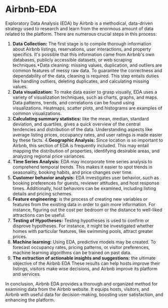 # Airbnb-EDA
Exploratory Data Analysis (EDA) by Airbnb is a methodical, data-driven strategy used to research and learn from the enormous amount of data related to the platform. There are numerous crucial steps in this process:
1. **Data Collection:** The first stage is to compile thorough information about Airbnb listings, reservations, user interactions, and property specifics. It's possible that this information came from Airbnb's own databases, publicly accessible datasets, or web scraping techniques.*Data cleaning: missing values, duplication, and outliers are common features of messy raw data. To guarantee the correctness and dependability of the data, cleaning is required. This step entails duties like handling outliers, deleting duplicates, and calculating missing values.
2. **Data visualization:** To make data easier to grasp visually, EDA uses a variety of visualization techniques, such as charts, graphs, and maps. Data patterns, trends, and correlations can be found using visualizations. Heatmaps, scatter plots, and histograms are examples of common visualizations.
3. **Calculating summary statistics:** like the mean, median, standard deviation, and quartiles, gives a quick overview of the central tendencies and distribution of the data. Understanding aspects like average listing prices, occupancy rates, and user ratings is made easier by these facts.
4.**Geographic Analysis:** Since location is so important to Airbnb, this section of EDA is frequently included. This may entail mapping the distribution of properties, identifying desirable areas, and analyzing regional price variances.
5. **Time Series Analysis:** EDA may incorporate time series analysis to comprehend temporal trends. This makes it easier to spot trends in seasonality, booking habits, and price changes over time.
6. **Customer behavior analysis:** EDA investigates user behavior, such as booking preferences for guests, reviewer attitudes, and host response times. Additionally, host behaviors can be examined, including listing details and pricing schemes.
7. **Feature engineering:** is the process of creating new variables or features from the existing data in order to gain more information. For instance, figuring out the cost per bedroom or the distance to well-liked attractions can be useful.
8. **Testing of Hypotheses:** Testing hypotheses is used to confirm or disprove hypotheses. For instance, it might be investigated whether homes with particular features, like swimming pools, attract greater prices.
9. **Machine learning:** Using EDA, predictive models may be created. To forecast occupancy rates, pricing patterns, or visitor preferences, machine learning algorithms can be trained on past data.
10. **The extraction of actionable insights and suggestions:** the ultimate objective of the Airbnb EDA These results can help hosts improve their listings, visitors make wise decisions, and Airbnb improve its platform and services.

In conclusion, Airbnb EDA provides a thorough and organized method for examining data from the Airbnb website. It equips hosts, visitors, and Airbnb with useful data for decision-making, boosting user satisfaction, and enhancing the platform.


